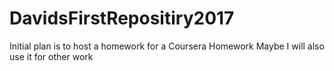 # DavidsFirstRepositiry2017
Initial plan is to host a homework for a Coursera Homework
Maybe I will also use it for other work
